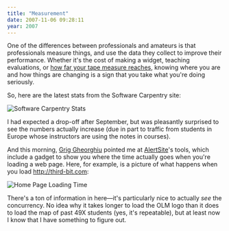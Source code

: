 ```yaml
---
title: "Measurement"
date: 2007-11-06 09:28:11
year: 2007
---
```

One of the differences between professionals and amateurs is that professionals measure things, and use the data they collect to improve their performance.  Whether it's the cost of making a widget, teaching evaluations, or <a href="http://xkcd.com/284/">how far your tape measure reaches</a>, knowing where you are and how things are changing is a sign that you take what you're doing seriously.

So, here are the latest stats from the Software Carpentry site:

<img alt="Software Carpentry Stats" src="{{'/files/2007/11/swc.png' | relative_url}}" class="centered">

I had expected a drop-off after September, but was pleasantly surprised to see the numbers actually increase (due in part to traffic from students in Europe whose instructors are using the notes in courses).

And this morning, <a href="http://agiletesting.blogspot.com/">Grig Gheorghiu</a> pointed me at <a href="http://www.alertsite.com/tools.shtml">AlertSite</a>'s tools, which include a gadget to show you where the time actually goes when you're loading a web page.  Here, for example, is a picture of what happens when you load http://third-bit.com:

<img alt="Home Page Loading Time" src="{{'/files/2007/11/homepagetime.png' | relative_url}}" class="centered">

There's a ton of information in here—it's particularly nice to actually <em>see</em> the concurrency.  No idea why it takes longer to load the OLM logo than it does to load the map of past 49X students (yes, it's repeatable), but at least now I know that I have something to figure out.

